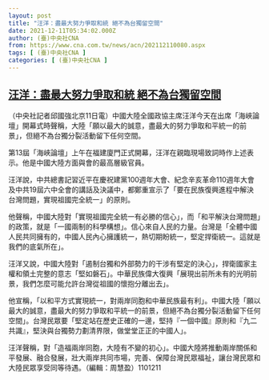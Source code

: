 ```yaml
---
layout: post
title: "汪洋：盡最大努力爭取和統 絕不為台獨留空間"
date: 2021-12-11T05:34:02.000Z
author: (臺)中央社CNA
from: https://www.cna.com.tw/news/acn/202112110080.aspx
tags: [ (臺)中央社CNA ]
categories: [ (臺)中央社CNA ]
---
```

<!--1639200842000-->
[汪洋：盡最大努力爭取和統 絕不為台獨留空間](https://www.cna.com.tw/news/acn/202112110080.aspx)
------

<div>
<div></div><div><p>（中央社記者邱國強北京11日電）中國大陸全國政協主席汪洋今天在出席「海峽論壇」開幕式時聲稱，大陸「願以最大的誠意，盡最大的努力爭取和平統一的前景」，但絕不為台獨分裂活動留下任何空間。</p><p>第13屆「海峽論壇」上午在福建廈門正式開幕，汪洋在親臨現場致詞時作上述表示。他是中國大陸方面與會的最高層級官員。</p><p>汪洋說，中共總書記習近平在慶祝建黨100週年大會、紀念辛亥革命110週年大會及中共19屆六中全會的講話及決議中，都鄭重宣示了「要在民族復興進程中解決台灣問題，實現祖國完全統一」的原則。</p><p>他聲稱，中國大陸對「實現祖國完全統一有必勝的信心」，而「和平解決台灣問題」的政策，就是「一國兩制的科學構想」。信心來自人民的力量。台灣是「全體中國人民共同擁有的，中國人民內心擁護統一，熱切期盼統一，堅定捍衛統一。這就是我們的底氣所在」。</p><p>汪洋又說，中國大陸對「遏制台獨和外部勢力的干涉有堅定的決心」，捍衛國家主權和領土完整的意志「堅如磐石」。中華民族偉大復興「展現出前所未有的光明前景，我們怎麼可能允許台灣從祖國的懷抱分離出去」。</p><p>他宣稱，「以和平方式實現統一，對兩岸同胞和中華民族最有利」。中國大陸「願以最大的誠意，盡最大的努力爭取和平統一的前景，但絕不為台獨分裂活動留下任何空間」。台灣民眾要「堅定站在歷史正確的一邊，堅持『一個中國』原則和『九二共識』，堅決與台獨勢力劃清界限，做堂堂正正的中國人」。</p><p>汪洋聲稱，對「造福兩岸同胞，大陸有不變的初心」。中國大陸將推動兩岸關係和平發展、融合發展，壯大兩岸共同市場，完善、保障台灣民眾福祉，讓台灣民眾和大陸民眾享受同等待遇。（編輯：周慧盈）1101211</p></div>
</div>
